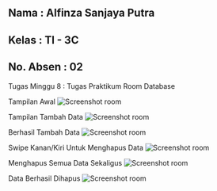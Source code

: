 ## Nama      : Alfinza Sanjaya Putra
## Kelas     : TI - 3C
## No. Absen : 02

Tugas Minggu 8 : Tugas Praktikum Room Database

Tampilan Awal
![Screenshot room](img/1.png)

Tampilan Tambah Data 
![Screenshot room](img/2.png)

Berhasil Tambah Data
![Screenshot room](img/3.png)

Swipe Kanan/Kiri Untuk Menghapus Data
![Screenshot room](img/4.png)

Menghapus Semua Data Sekaligus
![Screenshot room](img/5.png)

Data Berhasil Dihapus
![Screenshot room](img/6.png)
